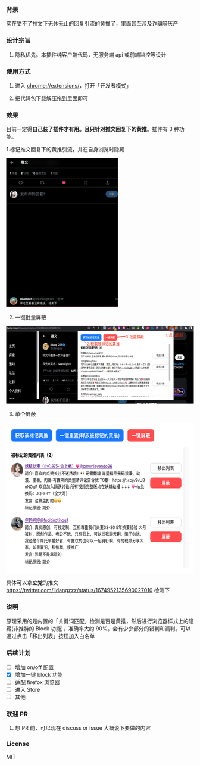 ### 背景

实在受不了推文下无休无止的回复引流的黄推了，里面甚至涉及诈骗等灰产

### 设计宗旨

1. 隐私优先。本插件纯客户端代码，无服务端 api 或前端监控等设计

### 使用方式

1. 进入 [chrome://extensions/](chrome://extensions/)，打开「开发者模式」

2. 把代码包下载解压拖到里面即可


### 效果

目前一定得**自己装了插件才有用。且只针对推文回复下的黄推**。插件有 3 种功能。

1.标记推文回复下的黄推引流，并在自身浏览时隐藏

<img src="./misc/demo.png" alt="Image" width="300" height="400">

2. 一键批量屏蔽

<img src="./misc/how-to-block.png" alt="Image" width="600" height="209">

3. 单个屏蔽

<img src="./misc/product-demo.png" alt="Image" width="600" height="402">

具体可以拿**立党**的推文 https://twitter.com/lidangzzz/status/1674952135690027010 检测下

### 说明

原理采用的是内置的「关键词匹配」检测是否是黄推，然后进行浏览器样式上的隐藏(非推特的 Block 功能)，准确率大约 90%。会有少少部分的错判和漏判。可以通过点击「移出列表」按钮加入白名单

### 后续计划

- [ ] 增加 on/off 配置
- [x] 增加一键 block 功能
- [ ] 适配 firefox 浏览器
- [ ] 进入 Store
- [ ] 其他

### 欢迎 PR
1. 想 PR 前，可以现在 discuss or issue 大概说下要做的内容

### License

MIT
